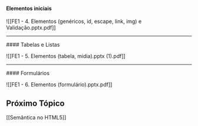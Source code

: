#### Elementos iniciais

![[FE1 - 4. Elementos (genéricos, id, escape, link, img) e Validação.pptx.pdf]]

<hr>
#### Tabelas e Listas

![[FE1 - 5. Elementos (tabela, midia).pptx (1).pdf]]

<hr>
#### Formulários

![[FE1 - 6. Elementos (formulário).pptx.pdf]]



## Próximo Tópico
[[Semântica no HTML5]]